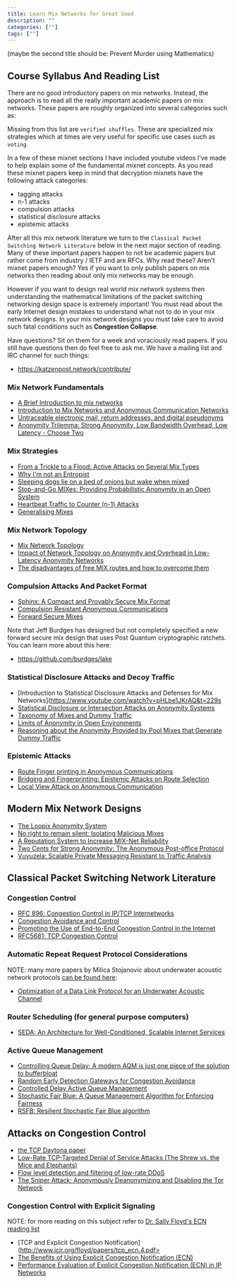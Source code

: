```yaml
---
title: Learn Mix Networks for Great Good
description: ""
categories: [""]
tags: [""]
---
```


(maybe the second title should be: Prevent Murder using Mathematics)

## Course Syllabus And Reading List

There are no good introductory papers on mix networks. Instead, the
approach is to read all the really important academic papers on mix
networks. These papers are roughly organized into several categories
such as:

Missing from this list are `verified shuffles`. These are specialized
mix strategies which at times are very useful for specific use cases
such as `voting`.

In a few of these mixnet sections I have included youtube videos I\'ve
made to help explain some of the fundamental mixnet concepts. As you
read these mixnet papers keep in mind that decryption mixnets have the
following attack categories:

- tagging attacks
- n-1 attacks
- compulsion attacks
- statistical disclosure attacks
- epistemic attacks

After all this mix network literature we turn to the
`Classical Packet Switching Network Literature` below in the next major
section of reading. Many of these important papers happen to not be
academic papers but rather come from industry / IETF and are RFCs. Why
read these? Aren't mixnet papers enough? Yes if you want to only
publish papers on mix networks then reading about only mix networks may
be enough.

However if you want to design real world mix network systems then
understanding the mathematical limitations of the packet switching
networking design space is extremely important! You must read about the
early Internet design mistakes to understand what not to do in your mix
network designs. In your mix network designs you must take care to avoid
such fatal conditions such as **Congestion Collapse**.

Have questions? Sit on them for a week and voraciously read papers. If
you still have questions then do feel free to ask me. We have a mailing
list and IRC channel for such things:

- https://katzenpost.network/contribute/

### Mix Network Fundamentals

- [A Brief Introduction to mix networks](https://www.youtube.com/watch?v=1VMUb47QhfE)
- [Introduction to Mix Networks and Anonymous Communication Networks](https://leastauthority.com/blog/mixnet-intro/)
- [Untraceable electronic mail, return addresses, and digital pseudonyms](https://www.freehaven.net/anonbib/cache/chaum-mix.pdf)
- [Anonymity Trilemma: Strong Anonymity, Low Bandwidth Overhead, Low Latency - Choose Two](https://eprint.iacr.org/2017/954.pdf)

### Mix Strategies

- [From a Trickle to a Flood: Active Attacks on Several Mix Types](https://www.freehaven.net/anonbib/cache/trickle02.pdf)
- [Why I'm not an Entropist](https://www.freehaven.net/anonbib/cache/entropist.pdf)
- [Sleeping dogs lie on a bed of onions but wake when mixed](https://bib.mixnetworks.org/pdf/pets2011.pdf)
- [Stop-and-Go MIXes: Providing Probabilistic Anonymity in an Open System](https://www.freehaven.net/anonbib/cache/stop-and-go.pdf)
- [Heartbeat Traffic to Counter (n-1) Attacks](https://www.freehaven.net/anonbib/cache/danezis:wpes2003.pdf)
- [Generalising Mixes](https://www.freehaven.net/anonbib/cache/diaz:pet2003.ps.gz)

### Mix Network Topology

- [Mix Network Topology](https://www.youtube.com/watch?v=bxk4H_X_OsM)
- [Impact of Network Topology on Anonymity and Overhead in Low-Latency Anonymity Networks](https://www.esat.kuleuven.be/cosic/publications/article-1230.pdf)
- [The disadvantages of free MIX routes and how to overcome them](https://www.freehaven.net/anonbib/cache/disad-free-routes.pdf)

### Compulsion Attacks And Packet Format

- [Sphinx: A Compact and Provably Secure Mix Format](https://www.freehaven.net/anonbib/cache/DBLP:conf/sp/DanezisG09.pdf)
- [Compulsion Resistant Anonymous Communications](https://www.freehaven.net/anonbib/cache/ih05-danezisclulow.pdf)
- [Forward Secure Mixes](https://www.freehaven.net/anonbib/cache/Dan:SFMix03.pdf)

Note that Jeff Burdges has designed but not completely specified a new
forward secure mix design that uses Post Quantum cryptographic ratchets.
You can learn more about this here:

- https://github.com/burdges/lake

### Statistical Disclosure Attacks and Decoy Traffic

- [Introduction to Statistical Disclosure Attacks and Defenses for Mix Networks](https://www.youtube.com/watch?v=pHLbe1JKrAQ&t=229s
- [Statistical Disclosure or Intersection Attacks on Anonymity Systems](https://www.freehaven.net/anonbib/cache/DanSer04.ps)
- [Taxonomy of Mixes and Dummy Traffic](https://www.freehaven.net/anonbib/cache/taxonomy-dummy.pdf)
- [Limits of Anonymity in Open Environments](https://www.freehaven.net/anonbib/cache/limits-open.pdf)
- [Reasoning about the Anonymity Provided by Pool Mixes that Generate Dummy Traffic](https://www.freehaven.net/anonbib/cache/pool-dummy04.pdf)

### Epistemic Attacks

- [Route Finger printing in Anonymous Communications](https://www.cl.cam.ac.uk/~rnc1/anonroute.pdf)
- [Bridging and Fingerprinting: Epistemic Attacks on Route Selection](https://www.freehaven.net/anonbib/cache/danezis-pet2008.pdf)
- [Local View Attack on Anonymous Communication](https://www.freehaven.net/anonbib/cache/esorics05-Klonowski.pdf)

## Modern Mix Network Designs

- [The Loopix Anonymity System](https://arxiv.org/pdf/1703.00536.pdf)
- [No right to remain silent: Isolating Malicious Mixes](https://eprint.iacr.org/2017/1000.pdf)
- [A Reputation System to Increase MIX-Net Reliability](https://www.freehaven.net/anonbib/cache/mix-acc.pdf)
- [Two Cents for Strong Anonymity: The Anonymous Post-office Protocol](https://eprint.iacr.org/2016/489.pdf)
- [Vuvuzela: Scalable Private Messaging Resistant to Traffic Analysis](https://www.freehaven.net/anonbib/cache/vuvuzela:sosp15.pdf)


## Classical Packet Switching Network Literature

### Congestion Control

- [RFC 896: Congestion Control in IP/TCP Internetworks](https://tools.ietf.org/html/rfc896)
- [Congestion Avoidance and Control](http://ee.lbl.gov/papers/congavoid.pdf)
- [Promoting the Use of End-to-End Congestion Control in the Internet](https://www.icir.org/floyd/papers/collapse.may99.pdf)
- [RFC5681: TCP Congestion Control](https://tools.ietf.org/html/rfc5681)

### Automatic Repeat Request Protocol Considerations

NOTE: many more papers by Milica Stojanovic about underwater acoustic
network protocols [can be found here](http://millitsa.coe.neu.edu/?q=publications):

- [Optimization of a Data Link Protocol for an Underwater Acoustic Channel](http://web.mit.edu/millitsa/www/resources/pdfs/arq.pdf)

### Router Scheduling (for general purpose computers)

- [SEDA: An Architecture for Well-Conditioned, Scalable Internet Services](http://www.sosp.org/2001/papers/welsh.pdf)

### Active Queue Management

- [Controlling Queue Delay: A modern AQM is just one piece of the solution to bufferbloat](https://dl.acm.org/ft_gateway.cfm?id=2209336&ftid=1217981&dwn=1)
- [Random Early Detection Gateways for Congestion Avoidance](http://www.icir.org/floyd/papers/early.pdf)
- [Controlled Delay Active Queue Management](https://tools.ietf.org/html/draft-ietf-aqm-codel-07)
- [Stochastic Fair Blue: A Queue Management Algorithm for Enforcing Fairness](http://www.thefengs.com/wuchang/blue/41_2.PDF)
- [RSFB: Resilient Stochastic Fair Blue algorithm](https://sites.google.com/site/cwzhangres/home/files/RSFBaResilientStochasticFairBluealgorithmagainstspoofingDDoSattacks.pdf)

## Attacks on Congestion Control

- [the TCP Daytona paper](http://cseweb.ucsd.edu/~savage/papers/CCR99.pdf)
- [Low-Rate TCP-Targeted Denial of Service Attacks (The Shrew vs. the Mice and Elephants)](http://www.cs.cornell.edu/People/egs/cornellonly/syslunch/spring04/p75-kuzmanovic.pdf)
- [Flow level detection and filtering of low-rate DDoS](http://discovery.ucl.ac.uk/1399235/2/1399235.pdf)
- [The Sniper Attack: Anonymously Deanonymizing and Disabling the Tor Network](https://www.freehaven.net/anonbib/cache/sniper14.pdf)

### Congestion Control with Explicit Signaling

NOTE: for more reading on this subject refer to [Dr. Sally Floyd's ECN reading list](http://www.icir.org/floyd/ecn.html)

- [TCP and Explicit Congestion Notification](http://www.icir.org/floyd/papers/tcp_ecn.4.pdf>
- [The Benefits of Using Explicit Congestion Notification (ECN)](https://tools.ietf.org/html/rfc8087)
- [Performance Evaluation of Explicit Congestion Notification (ECN) in IP Networks](https://tools.ietf.org/html/rfc2884)
